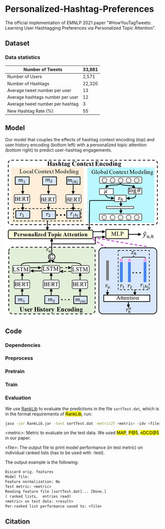 <!--
 * @Author: your name
 * @Date: 2021-10-17 00:21:46
 * @LastEditTime: 2021-10-17 14:50:28
 * @LastEditors: Please set LastEditors
 * @Description: In User Settings Edit
 * @FilePath: /Personalized-Hashtag-Preferences/README.md
-->
# Personalized-Hashtag-Preferences

The official implementation of EMNLP 2021 paper "#HowYouTagTweets: Learning User Hashtagging Preferences via Personalized Topic Attention".

## Dataset

### Data statistics

| Number of Tweets                  | 33,881 |
|-----------------------------------|--------|
| Number of Users                   | 2,571  |
| Number of Hashtags                | 22,320 |
| Average tweet number per user     | 13     |
| Average hashtags number per user  | 12     |
| Average tweet number per hashtag  | 3      |
| New Hashtag Rate (%)              | 55     |

## Model

Our model that couples the effects of hashtag context encoding (top) and user history encoding (bottom left) with a personalized topic attention (bottom right) to predict user-hashtag engagements.

![](https://raw.githubusercontent.com/Yb-Z/images/main/20211017144829.png)

## Code

### Dependencies


### Preprocess

### Pretrain

### Train

### Evaluation

We use [RankLib](https://sourceforge.net/p/lemur/wiki/RankLib/) to evaluate the predictions in the file ```sortTest.dat```, which is in the format requirements of <mark>RankLib</mark>, run: 

```bash
java -jar RankLib.jar -test sortTest.dat -metric2T <metric> -idv <file>
```

\<metric>: Metric to evaluate on the test data. We used <mark>MAP</mark>, <mark>P@5</mark>, <mark>nDCG@5</mark> in our paper.

\<file>: The output file to print model performance (in test metric) on individual ranked lists (has to be used with -test).


The output example is the following:

```
Discard orig. features
Model file:
Feature normalization: No
Test metric: <metric>
Reading feature file [sortTest.dat]... [Done.]            
( ranked lists,  entries read)
<metric> on test data: <result>
Per-ranked list performance saved to: <file>
```

## Citation